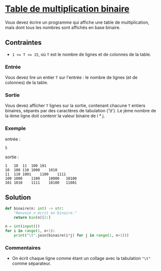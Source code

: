 # [Table de multiplication binaire](http://www.france-ioi.org/algo/task.php?idChapter=565&idTask=456)

Vous devez écrire un programme qui affiche une table de multiplication, mais dont tous les nombres sont affichés en base binaire.

## Contraintes

* `1 <= T <= 15`, où `T` est le nombre de lignes et de colonnes de la table.

### Entrée
Vous devez lire un entier `T` sur l'entrée : le nombre de lignes (et de colonnes) de la table.

### Sortie
Vous devez afficher `T` lignes sur la sortie, contenant chacune `T` entiers binaires, séparés par des caractères de tabulation ('\t'). Le jème nombre de la ième ligne doit contenir la valeur binaire de i * j.

### Exemple

entrée :

    5

sortie :

    1	10	11	100	101
    10	100	110	1000	1010
    11	110	1001	1100	1111
    100	1000	1100	10000	10100
    101	1010	1111	10100	11001

## Solution

```python
def binaire(n: int) -> str:
    "Renvoie n écrit en binaire."
    return bin(n)[2:]

n = int(input())
for i in range(1, n+1):
    print("\t".join(binaire(i*j) for j in range(1, n+1)))
```

### Commentaires

* On écrit chaque ligne comme étant un collage avec la tabulation `"\t"` comme séparateur.